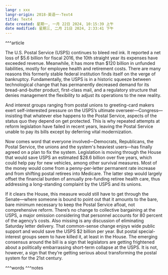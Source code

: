 ```yaml
---
langr : xxx
langr-origin: 2018-英语一-Text4
title: Text4
date created: 星期一, 一月 22日 2024, 10:15:39 上午
date modified: 星期三, 二月 21日 2024, 2:33:41 下午
---
```


^^^article

The U.S. Postal Service (USPS) continues to bleed red ink. It reported a net loss of $5.6 billion for fiscal 2016, the 10th straight year its expenses have exceeded revenue. Meanwhile, it has more than $120 billion in unfunded liabilities, mostly for employee health and retirement costs. There are many reasons this formerly stable federal institution finds itself on the verge of bankruptcy. Fundamentally, the USPS is in a historic squeeze between technological change that has permanently decreased demand for its bread-and-butter product, first-class mail, and a regulatory structure that denies management the flexibility to adjust its operations to the new reality.

And interest groups ranging from postal unions to greeting-card makers exert self-interested pressure on the USPS’s ultimate overseer—Congress—insisting that whatever else happens to the Postal Service, aspects of the status quo they depend on get protected. This is why repeated attempts at reform legislation have failed in recent years, leaving the Postal Service unable to pay its bills except by deferring vital modernization.

Now comes word that everyone involved—Democrats, Republicans, the Postal Service, the unions and the system's heaviest users—has finally agreed on a plan to fix the system. Legislation is moving through the House that would save USPS an estimated $28.6 billion over five years, which could help pay for new vehicles, among other survival measures. Most of the money would come from a penny-per-letter permanent rate increase and from shifting postal retirees into Medicare. The latter step would largely offset the financial burden of annually pre-funding retiree health care, thus addressing a long-standing complaint by the USPS and its unions.

If it clears the House, this measure would still have to get through the Senate—where someone is bound to point out that it amounts to the bare, bare minimum necessary to keep the Postal Service afloat, not comprehensive reform. There’s no change to collective bargaining at the USPS, a major omission considering that personnel accounts for 80 percent of the agency’s costs. Also missing is any discussion of eliminating Saturday letter delivery. That common-sense change enjoys wide public support and would save the USPS $2 billion per year. But postal special-interest groups seem to have killed it, at least in the House. The emerging consensus around the bill is a sign that legislators are getting frightened about a politically embarrassing short-term collapse at the USPS. It is not, however, a sign that they’re getting serious about transforming the postal system for the 21st century.




^^^words
^^^notes